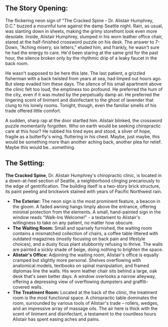 ## The Story Opening:

The flickering neon sign of "The Cracked Spine - Dr. Alistair Humphrey, D.C." buzzed a mournful tune against the damp Seattle night. Rain, as usual, was slanting down in sheets, making the grimy storefront look even more desolate. Inside, Alistair Humphrey, slumped in his worn leather office chair, stared at the half-finished crossword puzzle on his desk. The answer to 7-Down, "Aching misery, six letters," eluded him, and frankly, he wasn't sure he had the energy to care. He'd been staring at the same grid for the past hour, the silence broken only by the rhythmic drip of a leaky faucet in the back room.

He wasn't supposed to be here this late. The last patient, a grizzled fisherman with a back twisted from years at sea, had limped out hours ago. But sleep evaded him these days. The silence of his small apartment above the clinic felt too loud, the emptiness too profound. He preferred the hum of the city, even if it was muted by the perpetually damp air. He preferred the lingering scent of liniment and disinfectant to the ghost of lavender that clung to his lonely rooms. Tonight, though, even the familiar smells of his trade offered little comfort.

A sudden, sharp rap at the door startled him. Alistair blinked, the crossword puzzle momentarily forgotten. Who on earth would be seeking chiropractic care at this hour? He rubbed his tired eyes and stood, a sliver of hope, fragile as a butterfly's wing, fluttering in his chest. Maybe, just maybe, this would be something more than another aching back, another plea for relief. Maybe this would be...something.

## The Setting:

**The Cracked Spine**, Dr. Alistair Humphrey's chiropractic clinic, is located in a down-at-heel section of Seattle, a neighborhood clinging precariously to the edge of gentrification. The building itself is a two-story brick structure, its paint peeling and brickwork stained with years of Pacific Northwest rain.

*   **The Exterior:** The neon sign is the most prominent feature, a beacon in the gloom. A faded awning hangs limply above the entrance, offering minimal protection from the elements. A small, hand-painted sign in the window reads "Walk-Ins Welcome!" - a testament to Alistair's willingness to take on any patient, no matter how obscure.
*   **The Waiting Room:** Small and sparsely furnished, the waiting room contains a mismatched collection of chairs, a coffee table littered with outdated magazines (mostly focusing on back pain and lifestyle choices), and a dusty ficus plant stubbornly refusing to thrive. The walls are painted a sickly shade of beige, doing nothing to brighten the space.
*   **Alistair's Office:** Adjoining the waiting room, Alistair's office is equally cramped but slightly more personal. Shelves overflowing with anatomical models, textbooks on spinal manipulation, and framed diplomas line the walls. His worn leather chair sits behind a large, oak desk that's seen better days. A window overlooks a narrow alleyway, offering a depressing view of overflowing dumpsters and graffiti-covered walls.
*   **The Treatment Room:** Located at the back of the clinic, the treatment room is the most functional space. A chiropractic table dominates the room, surrounded by various tools of Alistair's trade – rollers, wedges, and an impressive array of massage oils. The air here is thick with the scent of liniment and disinfectant, a testament to the countless hours Alistair has spent easing aches and pains.
